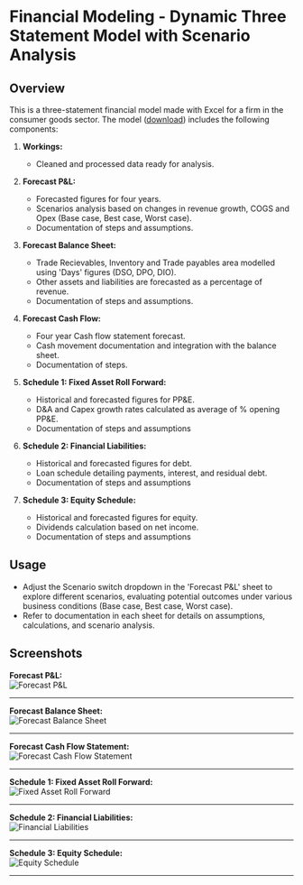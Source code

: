 # Financial Modeling - Dynamic Three Statement Model with Scenario Analysis

## Overview

This is a three-statement financial model made with Excel for a firm in the consumer goods sector. The model ([download](https://github.com/ashergeo/My-Portfolio/raw/main/assets/Microsoft%20Excel/3S%20Model%20&%20Scenario%20Analysis.xlsx)) includes the following components:

1. **Workings:**
   - Cleaned and processed data ready for analysis. 

2. **Forecast P&L:**
   - Forecasted figures for four years.
   - Scenarios analysis based on changes in revenue growth, COGS and Opex (Base case, Best case, Worst case).
   - Documentation of steps and assumptions. 

3. **Forecast Balance Sheet:**
   - Trade Recievables, Inventory and Trade payables area modelled using 'Days' figures (DSO, DPO, DIO). 
   - Other assets and liabilities are forecasted as a percentage of revenue.
   - Documentation of steps and assumptions.

4. **Forecast Cash Flow:**
   - Four year Cash flow statement forecast.
   - Cash movement documentation and integration with the balance sheet.
   - Documentation of steps.

5. **Schedule 1: Fixed Asset Roll Forward:**
   - Historical and forecasted figures for PP&E.
   - D&A and Capex growth rates calculated as average of % opening PP&E.
   - Documentation of steps and assumptions

6. **Schedule 2: Financial Liabilities:**
   - Historical and forecasted figures for debt.
   - Loan schedule detailing payments, interest, and residual debt.
   - Documentation of steps and assumptions

7. **Schedule 3: Equity Schedule:**
   - Historical and forecasted figures for equity.
   - Dividends calculation based on net income.
   - Documentation of steps and assumptions

## Usage

- Adjust the Scenario switch dropdown in the 'Forecast P&L' sheet to explore different scenarios, evaluating potential outcomes under various business conditions (Base case, Best case, Worst case).
- Refer to documentation in each sheet for details on assumptions, calculations, and scenario analysis.

## Screenshots
**Forecast P&L:**  
    ![Forecast P&L](https://github.com/ashergeo/My-Portfolio/blob/main/assets/Microsoft%20Excel/Forecast%20P&L.png)

---

**Forecast Balance Sheet:**   
    ![Forecast Balance Sheet](https://github.com/ashergeo/My-Portfolio/blob/main/assets/Microsoft%20Excel/Forecast%20Balance%20Sheet.png) 

---

**Forecast Cash Flow Statement:**  
    ![Forecast Cash Flow Statement](https://github.com/ashergeo/My-Portfolio/blob/main/assets/Microsoft%20Excel/Forecast%20Cash%20Flow.png)  

---

**Schedule 1: Fixed Asset Roll Forward:**  
    ![Fixed Asset Roll Forward](https://github.com/ashergeo/My-Portfolio/blob/main/assets/Microsoft%20Excel/Schedule%201.png)  

---

**Schedule 2: Financial Liabilities:**  
    ![Financial Liabilities](https://github.com/ashergeo/My-Portfolio/blob/main/assets/Microsoft%20Excel/Schedule%202.png) 

---

**Schedule 3: Equity Schedule:**  
    ![Equity Schedule](https://github.com/ashergeo/My-Portfolio/blob/main/assets/Microsoft%20Excel/Schedule%203.png)  

---